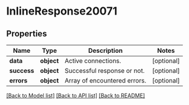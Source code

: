 # InlineResponse20071

## Properties
Name | Type | Description | Notes
------------ | ------------- | ------------- | -------------
**data** | **object** | Active connections. | [optional] 
**success** | **object** | Successful response or not. | [optional] 
**errors** | **object** | Array of encountered errors. | [optional] 

[[Back to Model list]](../README.md#documentation-for-models) [[Back to API list]](../README.md#documentation-for-api-endpoints) [[Back to README]](../README.md)

